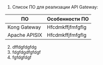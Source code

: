 1. Список ПО для реализации API Gateway:

| ПО           | Особенности ПО   |
|--------------|------------------|
| Kong Gateway | Hfcdmkffjfmfgflg |
| Apache APISIX | Hfcdmkffjfmfgflg |


2. dffdgfdgfdg
3. fdgfdgdfgfdgf
4. fgfdgfdgf
